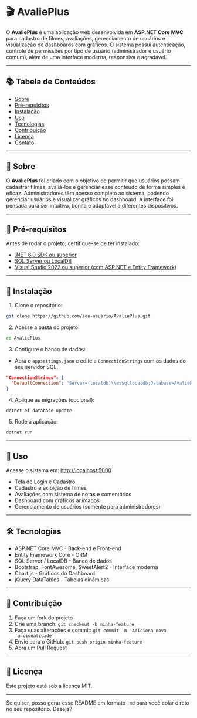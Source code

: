 
# 🎬 AvaliePlus

O **AvaliePlus** é uma aplicação web desenvolvida em **ASP.NET Core MVC** para cadastro de filmes, avaliações, gerenciamento de usuários e visualização de dashboards com gráficos. O sistema possui autenticação, controle de permissões por tipo de usuário (administrador e usuário comum), além de uma interface moderna, responsiva e agradável.

---

## 📚 Tabela de Conteúdos

- [Sobre](#-sobre)
- [Pré-requisitos](#-pré-requisitos)
- [Instalação](#-instalação)
- [Uso](#-uso)
- [Tecnologias](#-tecnologias)
- [Contribuição](#-contribuição)
- [Licença](#-licença)
- [Contato](#-contato)

---

## 📖 Sobre

O **AvaliePlus** foi criado com o objetivo de permitir que usuários possam cadastrar filmes, avaliá-los e gerenciar esse conteúdo de forma simples e eficaz. Administradores têm acesso completo ao sistema, podendo gerenciar usuários e visualizar gráficos no dashboard. A interface foi pensada para ser intuitiva, bonita e adaptável a diferentes dispositivos.

---

## 🚀 Pré-requisitos

Antes de rodar o projeto, certifique-se de ter instalado:

- [.NET 6.0 SDK ou superior](https://dotnet.microsoft.com/download)
- [SQL Server ou LocalDB](https://www.microsoft.com/pt-br/sql-server/sql-server-downloads)
- [Visual Studio 2022 ou superior (com ASP.NET e Entity Framework)](https://visualstudio.microsoft.com/pt-br/)

---

## 🔧 Instalação

1. Clone o repositório:

```bash
git clone https://github.com/seu-usuario/AvaliePlus.git
```

2. Acesse a pasta do projeto:

```bash
cd AvaliePlus
```

3. Configure o banco de dados:

- Abra o `appsettings.json` e edite a `ConnectionStrings` com os dados do seu servidor SQL.

```json
"ConnectionStrings": {
  "DefaultConnection": "Server=(localdb)\\mssqllocaldb;Database=AvaliePlusDb;Trusted_Connection=True;"
}
```

4. Aplique as migrações (opcional):

```bash
dotnet ef database update
```

5. Rode a aplicação:

```bash
dotnet run
```

---

## 📌 Uso

Acesse o sistema em: [http://localhost:5000](http://localhost:5000)

- Tela de Login e Cadastro
- Cadastro e exibição de filmes
- Avaliações com sistema de notas e comentários
- Dashboard com gráficos animados
- Gerenciamento de usuários (somente para administradores)

---

## 🛠 Tecnologias

- ASP.NET Core MVC - Back-end e Front-end
- Entity Framework Core - ORM
- SQL Server / LocalDB - Banco de dados
- Bootstrap, FontAwesome, SweetAlert2 - Interface moderna
- Chart.js - Gráficos do Dashboard
- jQuery DataTables - Tabelas dinâmicas

---

## 🤝 Contribuição

1. Faça um fork do projeto
2. Crie uma branch: `git checkout -b minha-feature`
3. Faça suas alterações e commit: `git commit -m 'Adiciona nova funcionalidade'`
4. Envie para o GitHub: `git push origin minha-feature`
5. Abra um Pull Request

---

## 📄 Licença

Este projeto está sob a licença MIT.

---

Se quiser, posso gerar esse README em formato `.md` para você colar direto no seu repositório. Deseja?
